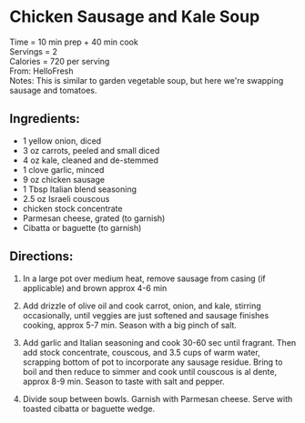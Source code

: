 Chicken Sausage and Kale Soup
====
Time = 10 min prep + 40 min cook \
Servings = 2 \
Calories = 720 per serving  \
From: HelloFresh \
Notes: This is similar to garden vegetable soup, but here we're swapping sausage and tomatoes. 

Ingredients:
----
- 1 yellow onion, diced
- 3 oz carrots, peeled and small diced
- 4 oz kale, cleaned and de-stemmed
- 1 clove garlic, minced
- 9 oz chicken sausage
- 1 Tbsp Italian blend seasoning
- 2.5 oz Israeli couscous
- chicken stock concentrate
- Parmesan cheese, grated (to garnish)
- Cibatta or baguette (to garnish)


Directions:
----
1. In a large pot over medium heat, remove sausage from casing (if applicable) and brown approx 4-6 min

2. Add drizzle of olive oil and cook carrot, onion, and kale, stirring occasionally, until veggies are just softened and sausage finishes cooking, approx 5-7 min. Season with a big pinch of salt. 

3. Add garlic and Italian seasoning and cook 30-60 sec until fragrant. Then add stock concentrate, couscous, and 3.5 cups of warm water, scrapping bottom of pot to incorporate any sausage residue. Bring to boil and then reduce to simmer and cook until couscous is al dente, approx 8-9 min. Season to taste with salt and pepper. 

4. Divide soup between bowls. Garnish with Parmesan cheese. Serve with toasted cibatta or baguette wedge. 

